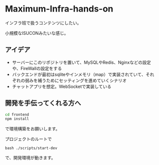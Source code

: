 # Maximum-Infra-hands-on

インフラ班で扱うコンテンツにしたい。

小規模なISUCONみたいな感じ。

## アイデア
- サーバーにこのリポジトリを置いて、MySQLやRedis、Nginxなどの設定や、FireWallの設定をする
- バックエンドが最初はsqliteやインメモリ（map）で実装されていて、それぞれの弱みを補うためにセッティングを進めていくシナリオ
- チャットアプリを想定。WebSocketで実装している

## 開発を手伝ってくれる方へ
```bash
cd frontend
npm install
```
で環境構築をお願いします。

プロジェクトのルートで
```
bash ./scripts/start-dev
```
で、開発環境が動きます。
